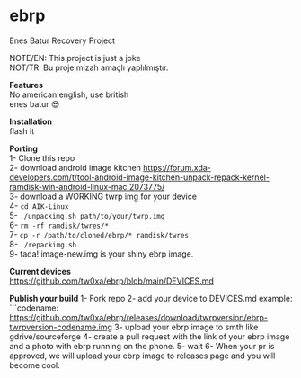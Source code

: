# ebrp
Enes Batur Recovery Project

NOTE/EN: This project is just a joke\
NOT/TR: Bu proje mizah amaçlı yaplılmıştır.

**Features**\
No american english, use british\
enes batur :sunglasses:

**Installation**\
flash it

**Porting**\
1- Clone this repo\
2- download android image kitchen https://forum.xda-developers.com/t/tool-android-image-kitchen-unpack-repack-kernel-ramdisk-win-android-linux-mac.2073775/ \
3- download a WORKING twrp img for your device\
4- ```cd AIK-Linux```\
5- ```./unpackimg.sh path/to/your/twrp.img```\
6- ```rm -rf ramdisk/twres/*```\
7- ```cp -r /path/to/cloned/ebrp/* ramdisk/twres```\
8- ```./repackimg.sh```\
9- tada! image-new.img is your shiny ebrp image.

**Current devices**\
https://github.com/tw0xa/ebrp/blob/main/DEVICES.md

**Publish your build**
1- Fork repo
2- add your device to DEVICES.md
example: ```codename: https://github.com/tw0xa/ebrp/releases/download/twrpversion/ebrp-twrpversion-codename.img
3- upload your ebrp image to smth like gdrive/sourceforge 
4- create a pull request with the link of your ebrp image and a photo with ebrp running on the phone.
5- wait
6- When your pr is approved, we will upload your ebrp image to releases page and you will become cool.
